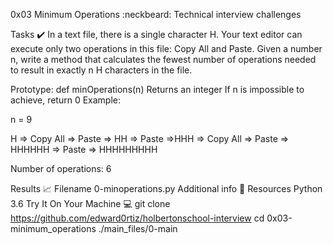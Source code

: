 0x03 Minimum Operations :neckbeard:
Technical interview challenges

Tasks ✔️
In a text file, there is a single character H. Your text editor can execute only two operations in this file: Copy All and Paste. Given a number n, write a method that calculates the fewest number of operations needed to result in exactly n H characters in the file.

Prototype: def minOperations(n) Returns an integer If n is impossible to achieve, return 0 Example:

n = 9

H => Copy All => Paste => HH => Paste =>HHH => Copy All => Paste => HHHHHH => Paste => HHHHHHHHH

Number of operations: 6

Results 📈
Filename
0-minoperations.py
Additional info 🚧
Resources
Python 3.6
Try It On Your Machine 💻
git clone https://github.com/edward0rtiz/holbertonschool-interview
cd 0x03-minimum_operations
./main_files/0-main
